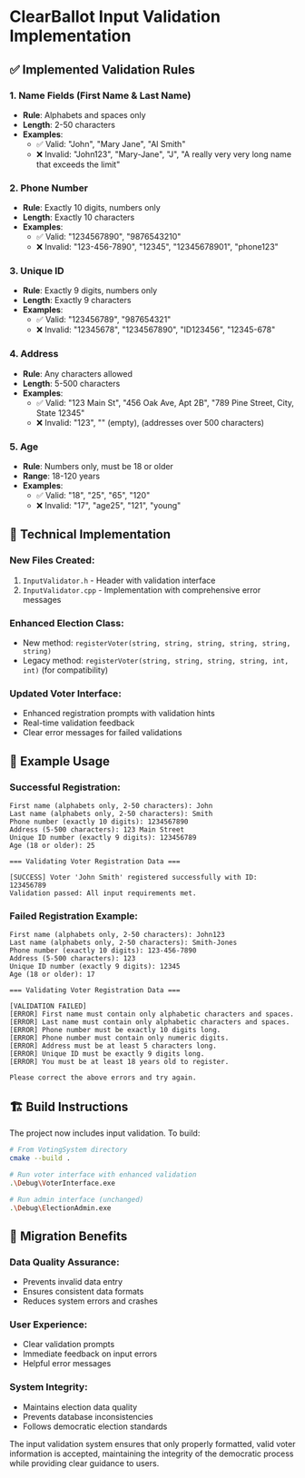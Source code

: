 # ClearBallot Input Validation Implementation

## ✅ Implemented Validation Rules

### **1. Name Fields (First Name & Last Name)**
- **Rule**: Alphabets and spaces only
- **Length**: 2-50 characters
- **Examples**:
  - ✅ Valid: "John", "Mary Jane", "Al Smith"
  - ❌ Invalid: "John123", "Mary-Jane", "J", "A really very very long name that exceeds the limit"

### **2. Phone Number**
- **Rule**: Exactly 10 digits, numbers only
- **Length**: Exactly 10 characters
- **Examples**:
  - ✅ Valid: "1234567890", "9876543210"
  - ❌ Invalid: "123-456-7890", "12345", "12345678901", "phone123"

### **3. Unique ID**
- **Rule**: Exactly 9 digits, numbers only
- **Length**: Exactly 9 characters
- **Examples**:
  - ✅ Valid: "123456789", "987654321"
  - ❌ Invalid: "12345678", "1234567890", "ID123456", "12345-678"

### **4. Address**
- **Rule**: Any characters allowed
- **Length**: 5-500 characters
- **Examples**:
  - ✅ Valid: "123 Main St", "456 Oak Ave, Apt 2B", "789 Pine Street, City, State 12345"
  - ❌ Invalid: "123", "" (empty), (addresses over 500 characters)

### **5. Age**
- **Rule**: Numbers only, must be 18 or older
- **Range**: 18-120 years
- **Examples**:
  - ✅ Valid: "18", "25", "65", "120"
  - ❌ Invalid: "17", "age25", "121", "young"

## 🔧 Technical Implementation

### **New Files Created**:
1. `InputValidator.h` - Header with validation interface
2. `InputValidator.cpp` - Implementation with comprehensive error messages

### **Enhanced Election Class**:
- New method: `registerVoter(string, string, string, string, string, string)`
- Legacy method: `registerVoter(string, string, string, string, int, int)` (for compatibility)

### **Updated Voter Interface**:
- Enhanced registration prompts with validation hints
- Real-time validation feedback
- Clear error messages for failed validations

## 📝 Example Usage

### **Successful Registration**:
```
First name (alphabets only, 2-50 characters): John
Last name (alphabets only, 2-50 characters): Smith  
Phone number (exactly 10 digits): 1234567890
Address (5-500 characters): 123 Main Street
Unique ID number (exactly 9 digits): 123456789
Age (18 or older): 25

=== Validating Voter Registration Data ===

[SUCCESS] Voter 'John Smith' registered successfully with ID: 123456789
Validation passed: All input requirements met.
```

### **Failed Registration Example**:
```
First name (alphabets only, 2-50 characters): John123
Last name (alphabets only, 2-50 characters): Smith-Jones
Phone number (exactly 10 digits): 123-456-7890
Address (5-500 characters): 123
Unique ID number (exactly 9 digits): 12345
Age (18 or older): 17

=== Validating Voter Registration Data ===

[VALIDATION FAILED]
[ERROR] First name must contain only alphabetic characters and spaces.
[ERROR] Last name must contain only alphabetic characters and spaces.
[ERROR] Phone number must be exactly 10 digits long.
[ERROR] Phone number must contain only numeric digits.
[ERROR] Address must be at least 5 characters long.
[ERROR] Unique ID must be exactly 9 digits long.
[ERROR] You must be at least 18 years old to register.

Please correct the above errors and try again.
```

## 🏗️ Build Instructions

The project now includes input validation. To build:

```bash
# From VotingSystem directory
cmake --build .

# Run voter interface with enhanced validation
.\Debug\VoterInterface.exe

# Run admin interface (unchanged)
.\Debug\ElectionAdmin.exe
```

## 🔄 Migration Benefits

### **Data Quality Assurance**:
- Prevents invalid data entry
- Ensures consistent data formats
- Reduces system errors and crashes

### **User Experience**:
- Clear validation prompts
- Immediate feedback on input errors
- Helpful error messages

### **System Integrity**:
- Maintains election data quality
- Prevents database inconsistencies
- Follows democratic election standards

The input validation system ensures that only properly formatted, valid voter information is accepted, maintaining the integrity of the democratic process while providing clear guidance to users.
